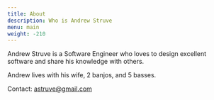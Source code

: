 ```yaml
---
title: About
description: Who is Andrew Struve
menu: main
weight: -210
---
```


Andrew Struve is a Software Engineer who loves to design excellent software and share his knowledge with others.

Andrew lives with his wife, 2 banjos, and 5 basses.

Contact:
astruve@gmail.com
